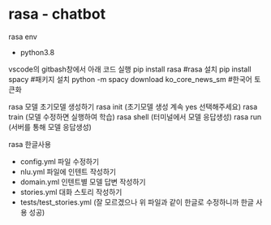 <h1>rasa - chatbot</h1>

rasa env
- python3.8

vscode의 gitbash창에서 아래 코드 실행 
pip install rasa  #rasa 설치
pip install spacy  #패키지 설치
python -m spacy download ko_core_news_sm  #한국어 토큰화

rasa 모델 초기모델 생성하기
rasa init (초기모델 생성 계속 yes 선택해주세요)
rasa train (모델 수정하면 실행하여 학습)
rasa shell (터미널에서 모델 응답생성)
rasa run (서버를 통해 모델 응답생성)

rasa 한글사용
- config.yml 파일 수정하기
- nlu.yml 파일에 인텐트 작성하기
- domain.yml 인텐트별 모델 답변 작성하기
- stories.yml 대화 스토리 작성하기
- tests/test_stories.yml (잘 모르겠으나 위 파일과 같이 한글로 수정하니까 한글 사용 성공)
